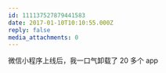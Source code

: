 ```yaml
---
id: 111137527879441583
date: 2017-01-10T10:10:55.000Z
reply: false
media_attachments: 0
---
```


微信小程序上线后，我一口气卸载了 20 多个 app

